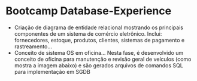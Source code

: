 # Bootcamp Database-Experience
- Criação de diagrama de entidade relacional mostrando os principais componentes de um sistema de comércio eletrônico. Inclui: fornecedores, estoque, produtos, clientes, sistemas de pagamento e rastreamento...
- Conceito de sistema OS em oficina... Nesta fase, é desenvolvido um conceito de oficina para manutenção e revisão geral de veículos (como mostra a imagem abaixo) e são gerados arquivos de comandos SQL para implementação em SGDB
